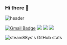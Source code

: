 ### Hi there 👋

<!--
**steam88ys/steam88ys** is a ✨ _special_ ✨ repository because its `README.md` (this file) appears on your GitHub profile.

Here are some ideas to get you started:

- 🔭 I’m currently working on ...
- 🌱 I’m currently learning ...
- 👯 I’m looking to collaborate on ...
- 🤔 I’m looking for help with ...
- 💬 Ask me about ...
- 📫 How to reach me: ...
- 😄 Pronouns: ...
- ⚡ Fun fact: ...
-->
![header](https://capsule-render.vercel.app/api?text=Hello%World!)

[![Gmail Badge](https://img.shields.io/badge/Gmail-d14836?style=flat-square&logo=Gmail&logoColor=white&link=mailto:s2102@e-mirim.hs.kr)](mailto:snugyun01@gmail.com)  <img src="https://img.shields.io/badge/HTML5-E34F26?style=flat-square&logo=HTML5&logoColor=white" />  <img src="https://img.shields.io/badge/css-1572B6?style=flat-square&logo=css3&logoColor=white=white" /> <img src="https://img.shields.io/badge/JAVA-007396?style=flat-square&logo=java&logoColor=white">

![steam88ys's GitHub stats](https://github-readme-stats.vercel.app/api?username=steam88ys&show_icons=true&theme=merko)
